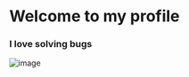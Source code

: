 # Welcome to my profile

<!-- - 🔭 I’m currently working on a visual sorting algorithm site -->

<!-- - 🌱 I’m currently learning algorithms -->
<!-- - 👯 I’m looking to collaborate on ... -->
<!-- - 🤔 I’m looking for help with ... -->
<!-- - 💬 Ask me about ... -->
<!-- - 📫 How to reach me: ... -->
<!-- - 😄 Pronouns: ... -->
<!-- - ⚡ Fun fact: ... -->

### I love solving bugs
![image](https://media.giphy.com/media/MdA16VIoXKKxNE8Stk/giphy.gif)

